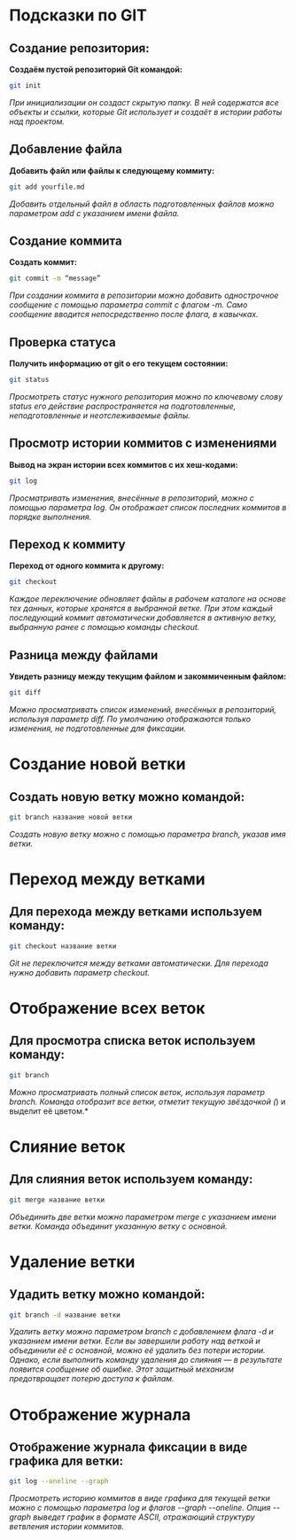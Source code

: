 # Подсказки по GIT
## Создание репозитория:
**Создаём пустой репозиторий Git командой:**
```sh
git init
```
*При инициализации он создаст скрытую папку. В ней содержатся все объекты и ссылки, которые Git использует и создаёт в истории работы над проектом.*

## Добавление файла
**Добавить файл или файлы к следующему коммиту:**
```sh
git add yourfile.md
```
*Добавить отдельный файл в область подготовленных файлов можно параметром add с указанием имени файла.*

## Создание коммита
**Создать коммит:**
```sh
git commit -m “message”
```
*При создании коммита в репозитории можно добавить однострочное сообщение с помощью параметра commit с флагом -m. Само сообщение вводится непосредственно после флага, в кавычках.*

## Проверка статуса
**Получить информацию от git о его текущем состоянии:**
```sh
git status
```
*Просмотреть статус нужного репозитория можно по ключевому слову status его действие распространяется на подготовленные, неподготовленные и неотслеживаемые файлы.*

## Просмотр истории коммитов с изменениями
**Вывод на экран истории всех коммитов с их хеш-кодами:**
```sh
git log
```
*Просматривать изменения, внесённые в репозиторий, можно с помощью параметра log. Он отображает список последних коммитов в порядке выполнения.*

## Переход к коммиту
**Переход от одного коммита к другому:**
```sh
git checkout
```
*Каждое переключение обновляет файлы в рабочем каталоге на основе тех данных, которые хранятся в выбранной ветке. При этом каждый последующий коммит автоматически добавляется в активную ветку, выбранную ранее с помощью команды checkout.*

## Разница между файлами
**Увидеть разницу между текущим файлом и закоммиченным файлом:**
```sh
git diff
```
*Можно просматривать список изменений, внесённых в репозиторий, используя параметр diff. По умолчанию отображаются только изменения, не подготовленные для фиксации.*

# Создание новой ветки
## Создать новую ветку можно командой:
```sh
git branch название новой ветки
```
*Создать новую ветку можно с помощью параметра branch, указав имя ветки.*

# Переход между ветками
## Для перехода между ветками используем команду:
```sh
git checkout название ветки
```
*Git не переключится между ветками автоматически. Для перехода нужно добавить параметр checkout.*

# Отображение всех веток
## Для просмотра списка веток используем команду:
```sh
git branch
```
*Можно просматривать полный список веток, используя параметр branch. Команда отобразит все ветки, отметит текущую звёздочкой (*) и выделит её цветом.*

# Слияние веток
## Для слияния веток используем команду:
```sh
git merge название ветки
```
*Объединить две ветки можно параметром merge с указанием имени ветки. Команда объединит указанную ветку с основной.*

#  Удаление ветки
## Удадить ветку можно командой:
```sh
git branch -d название ветки
```
*Удалить ветку можно параметром branch с добавлением флага -d и указанием имени ветки. Если вы завершили работу над веткой и объединили её с основной, можно её удалить без потери истории. Однако, если выполнить команду удаления до слияния — в результате появится сообщение об ошибке. Этот защитный механизм предотвращает потерю доступа к файлам.*

# Отображение журнала
## Отображение журнала фиксации в виде графика для ветки:
```sh
git log --oneline --graph
```
*Просмотреть историю коммитов в виде графика для текущей ветки можно с помощью параметра log и флагов --graph --oneline. Опция --graph выведет график в формате ASCII, отражающий структуру ветвления истории коммитов.*